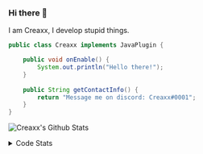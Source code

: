 ### Hi there 👋

I am Creaxx, I develop stupid things. 

```java
public class Creaxx implements JavaPlugin {

    public void onEnable() {
        System.out.println("Hello there!");
    }
    
    public String getContactInfo() {
        return "Message me on discord: Creaxx#0001";
    }
}
```

![Creaxx's Github Stats](https://github-readme-stats.vercel.app/api?username=CreaxxOG&show_icons=true&theme=dark&count_private=true)

<details>
  <summary>Code Stats</summary>

<!--START_SECTION:waka-->
![Code Time](http://img.shields.io/badge/Code%20Time-918%20hrs%2054%20mins-blue)

![Lines of code](https://img.shields.io/badge/From%20Hello%20World%20I%27ve%20Written-2%20Thousand%20lines%20of%20code-blue)

**🐱 My GitHub Data** 

> 🏆 623 Contributions in the Year 2022
 > 
> 📦 231.3 kB Used in GitHub's Storage 
 > 
> 🚫 Not Opted to Hire
 > 
> 📜 3 Public Repositories 
 > 
> 🔑 3 Private Repositories  
 > 
**I'm an Early 🐤** 

```text
🌞 Morning    15 commits     █░░░░░░░░░░░░░░░░░░░░░░░░   3.65% 
🌆 Daytime    194 commits    ███████████░░░░░░░░░░░░░░   47.2% 
🌃 Evening    182 commits    ███████████░░░░░░░░░░░░░░   44.28% 
🌙 Night      20 commits     █░░░░░░░░░░░░░░░░░░░░░░░░   4.87%

```
📅 **I'm Most Productive on Sunday** 

```text
Monday       51 commits     ███░░░░░░░░░░░░░░░░░░░░░░   12.41% 
Tuesday      66 commits     ████░░░░░░░░░░░░░░░░░░░░░   16.06% 
Wednesday    68 commits     ████░░░░░░░░░░░░░░░░░░░░░   16.55% 
Thursday     51 commits     ███░░░░░░░░░░░░░░░░░░░░░░   12.41% 
Friday       47 commits     ██░░░░░░░░░░░░░░░░░░░░░░░   11.44% 
Saturday     59 commits     ███░░░░░░░░░░░░░░░░░░░░░░   14.36% 
Sunday       69 commits     ████░░░░░░░░░░░░░░░░░░░░░   16.79%

```


📊 **This Week I Spent My Time On** 

```text
💬 Programming Languages: 
Java                     4 hrs 11 mins       ███████████░░░░░░░░░░░░░░   46.27% 
Kotlin                   3 hrs 27 mins       █████████░░░░░░░░░░░░░░░░   38.14% 
XML                      31 mins             █░░░░░░░░░░░░░░░░░░░░░░░░   5.74% 
YAML                     20 mins             █░░░░░░░░░░░░░░░░░░░░░░░░   3.75% 
GitIgnore file           17 mins             ░░░░░░░░░░░░░░░░░░░░░░░░░   3.31%

🔥 Editors: 
IntelliJ                 9 hrs 4 mins        █████████████████████████   100.0%

```

**I Mostly Code in Java** 

```text
Java                     6 repos             ███████████████░░░░░░░░░░   60.0% 
Kotlin                   3 repos             ███████░░░░░░░░░░░░░░░░░░   30.0% 
EJS                      1 repo              ██░░░░░░░░░░░░░░░░░░░░░░░   10.0%

```



 Last Updated on 10/10/2022 18:40:46 UTC
<!--END_SECTION:waka-->
</details>
